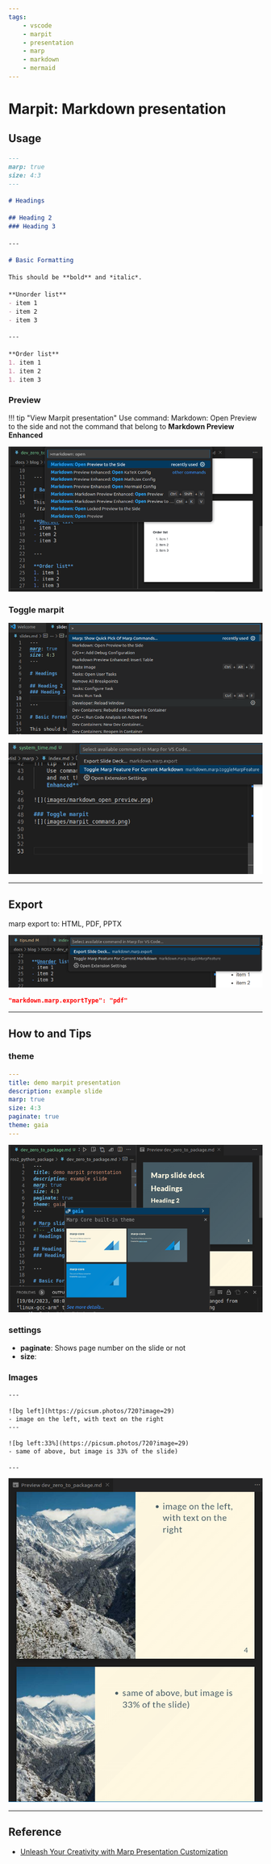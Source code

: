 ```yaml
---
tags:
    - vscode
    - marpit
    - presentation
    - marp
    - markdown
    - mermaid
---
```

# Marpit: Markdown presentation


## Usage
```markdown title="slides.md"
---
marp: true
size: 4:3
---

# Headings

## Heading 2
### Heading 3

---

# Basic Formatting

This should be **bold** and *italic*.

**Unorder list**
- item 1
- item 2
- item 3

---

**Order list**
1. item 1
1. item 2
1. item 3
```

### Preview
!!! tip "View Marpit presentation"
    Use command: Markdown: Open Preview to the side 
    and not the command that belong to **Markdown Preview Enhanced**
     
![](images/markdown_open_preview.png)

### Toggle marpit
![](images/marpit_command.png)



![](images/marpit_toggle.png)

---

## Export
marp export to: HTML, PDF, PPTX

![](images/marpit_export.png)


```json
"markdown.marp.exportType": "pdf"
```

---
## How to and Tips
### theme

```yaml
---
title: demo marpit presentation
description: example slide
marp: true
size: 4:3
paginate: true
theme: gaia
---
```

![](images/builtin_theme.png)

### settings
- **paginate**: Shows page number on the slide or not
- **size**: 

### Images
```
---

![bg left](https://picsum.photos/720?image=29) 
- image on the left, with text on the right
---

![bg left:33%](https://picsum.photos/720?image=29) 
- same of above, but image is 33% of the slide)

---
```


![](images/marpit_images.png)


---

## Reference
- [Unleash Your Creativity with Marp Presentation Customization ](https://dev.to/chris_ayers/unleash-your-creativity-with-marp-presentation-customization-1cpn)